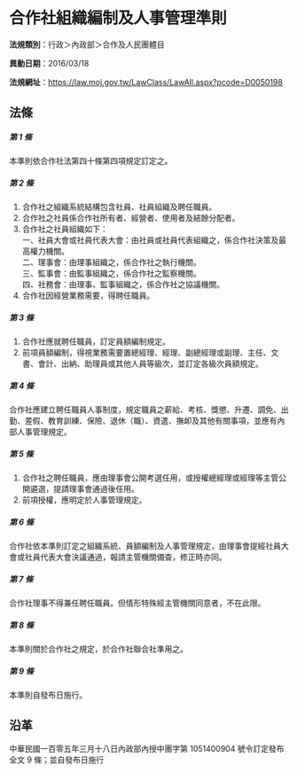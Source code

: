 # 合作社組織編制及人事管理準則




**法規類別**：行政＞內政部＞合作及人民團體目

**異動日期**：2016/03/18  

**法規網址**：https://law.moj.gov.tw/LawClass/LawAll.aspx?pcode=D0050198



## 法條
##### 第 1 條
本準則依合作社法第四十條第四項規定訂定之。

##### 第 2 條
1. 合作社之組織系統結構包含社員、社員組織及聘任職員。
1. 合作社之社員係合作社所有者、經營者、使用者及結餘分配者。
1. 合作社之社員組織如下：  
一、社員大會或社員代表大會：由社員或社員代表組織之，係合作社決策及最高權力機關。  
二、理事會：由理事組織之，係合作社之執行機關。  
三、監事會：由監事組織之，係合作社之監察機關。  
四、社務會：由理事、監事組織之，係合作社之協議機關。
1. 合作社因經營業務需要，得聘任職員。

##### 第 3 條
1. 合作社應就聘任職員，訂定員額編制規定。
1. 前項員額編制，得視業務需要置總經理、經理、副總經理或副理、主任、文書、會計、出納、助理員或其他人員等級次，並訂定各級次員額規定。

##### 第 4 條
合作社應建立聘任職員人事制度，規定職員之薪給、考核、獎懲、升遷、調免、出勤、差假、教育訓練、保險、退休（職）、資遣、撫卹及其他有關事項，並應有內部人事管理規定。

##### 第 5 條
1. 合作社之聘任職員，應由理事會公開考選任用，或授權總經理或經理等主管公開遴選，提請理事會通過後任用。
1. 前項授權，應明定於人事管理規定。

##### 第 6 條
合作社依本準則訂定之組織系統、員額編制及人事管理規定，由理事會提經社員大會或社員代表大會決議通過，報請主管機關備查，修正時亦同。

##### 第 7 條
合作社理事不得兼任聘任職員。但情形特殊經主管機關同意者，不在此限。

##### 第 8 條
本準則關於合作社之規定，於合作社聯合社準用之。

##### 第 9 條
本準則自發布日施行。

## 沿革
中華民國一百零五年三月十八日內政部內授中團字第 1051400904 號令訂定發布全文 9  條；並自發布日施行

